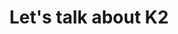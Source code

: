 ---
layout: talk
section-type: talk
title: "Let's talk about K2"
technology: Kotlin
cover-img: "img/talks/k2-cover.png"
thumb-img: "img/talks/k2.png"
permalink: /talks/kotlin-k2
location: "GDG Sydney"
type: "In Person"
presentation-id: "2PACX-1vS3YH7YNu50QE7CR_4FZc0vrJCgD29wUgyu0U6B-eLJXfnWrMlnN_WuTRyWGaHbP6C5gFbvpM13ByN3"
youtube-id: "sAhcFhxFGW8"
code-at:
  title: "GitHub"
  url: "https://github.com/kartikarora/kotlin-k2"
---